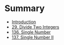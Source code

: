 # Summary

* [Introduction](README.md)
* [29. Divide Two Integers](leetcode/29-DivideTwoIntegers.md)
* [136. Single Number](leetcode/136-SingleNumber.md)
* [137. Single Number II](leetcode/137-SingleNumberII.md)

